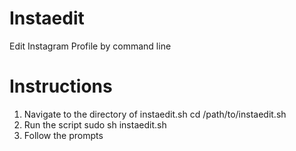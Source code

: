 # Instaedit
Edit Instagram Profile by command line
# Instructions
1. Navigate to the directory of instaedit.sh
cd /path/to/instaedit.sh
2. Run the script
sudo sh instaedit.sh
3. Follow the prompts
